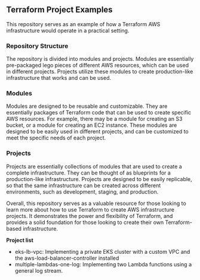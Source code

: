 ## Terraform Project Examples

This repository serves as an example of how a Terraform AWS infrastructure would operate in a practical setting.

### Repository Structure

The repository is divided into modules and projects. Modules are essentially pre-packaged lego pieces of different AWS resources, which can be used in different projects. Projects utilize these modules to create production-like infrastructure that works and can be used.

### Modules

Modules are designed to be reusable and customizable. They are essentially packages of Terraform code that can be used to create specific AWS resources. For example, there may be a module for creating an S3 bucket, or a module for creating an EC2 instance. These modules are designed to be easily used in different projects, and can be customized to meet the specific needs of each project.

### Projects

Projects are essentially collections of modules that are used to create a complete infrastructure. They can be thought of as blueprints for a production-like infrastructure. Projects are designed to be easily replicable, so that the same infrastructure can be created across different environments, such as development, staging, and production.

Overall, this repository serves as a valuable resource for those looking to learn more about how to use Terraform to create AWS infrastructure projects. It demonstrates the power and flexibility of Terraform, and provides a solid foundation for those looking to create their own Terraform-based infrastructure.

**Project list**

- eks-lb-vpc:
Implementing a private EKS cluster with a custom VPC and the aws-load-balancer-controller installed
- multiple-lambdas-one-log:
Implementing two Lambda functions using a general log stream.
